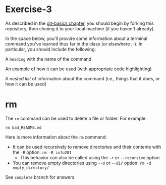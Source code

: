 # Exercise-3

As described in the [git-basics
chapter](https://info201.github.io/git-basics.html), you should begin
by forking this repository, then cloning it to your local machine (if
you haven't already).

In the space below, you'll provide some information about a terminal
command you've learned thus far in the class (or elsewhere ;-).  In particular, you
should include the following:

A `heading` with the name of the command

An example of how it can be used (with appropriate code highlighting)

A _nested list_ of information about the command (i.e., things that it does, or how it can be used)

# rm

The `rm` command can be used to delete a file or folder. For example:

`rm bad_README.md`

Here is more information about the `rm` command:
- It can be used recursively to remove directories and their contents with the `-R` option: `rm -R info201`
	- This behavior can also be called using the `-r` or `--recursive` option
- You can remove empty directories using `--d` or `--dir` option: `rm -d empty_directory/`






See `complete` branch for answers.
